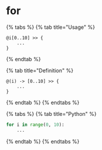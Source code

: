 # for

{% tabs %}
{% tab title="Usage" %}
```
@i[0..10] >> {
    ...
}
```
{% endtab %}

{% tab title="Definition" %}
```
@(i) -> [0..10] >> {
    ...
}
```
{% endtab %}
{% endtabs %}

{% tabs %}
{% tab title="Python" %}
```python
for i in range(0, 10):
    ...
```
{% endtab %}
{% endtabs %}

```
```
